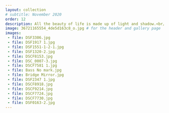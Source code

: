 ```yaml
---
layout: collection
# subtitle: November 2020
order: 12
description: All the beauty of life is made up of light and shadow.<br/><br/><em>Leo Tolstoy</em>
image: 36721165554_4de5d163c8_o.jpg # for the header and gallery page
images:
 - file: DSF3306.jpg
 - file: DSF1917 1.jpg
 - file: DSF1551-1-2-1.jpg
 - file: DSF1320-2.jpg
 - file: DSCF8153.jpg
 - file: DSC_0007-3.jpg
 - file: DSCF7581 1.jpg
 - file: Bass No mark.jpg
 - file: Bridge Mirror.jpg
 - file: DSF2347 1.jpg
 - file: DSCF8918.jpg
 - file: DSCF9214.jpg
 - file: DSCF7724.jpg
 - file: DSCF7730.jpg
 - file: DSF0163-2.jpg
---
```


